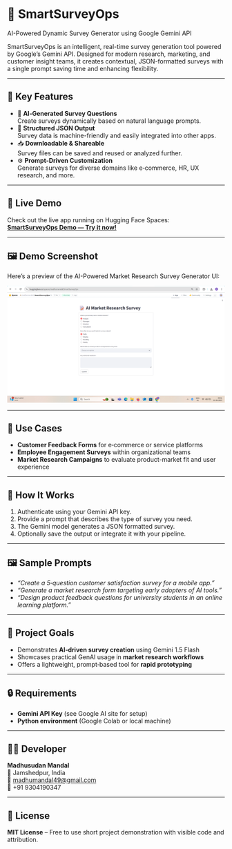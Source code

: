 # 🤖 SmartSurveyOps
AI-Powered Dynamic Survey Generator using Google Gemini API

SmartSurveyOps is an intelligent, real-time survey generation tool powered by Google’s Gemini API. Designed for modern research, marketing, and customer insight teams, it creates contextual, JSON-formatted surveys with a single prompt  saving time and enhancing flexibility.

---

## 🌟 Key Features

- 🔮 **AI‑Generated Survey Questions**  
  Create surveys dynamically based on natural language prompts.  
- 📄 **Structured JSON Output**  
  Survey data is machine-friendly and easily integrated into other apps.  
- 📥 **Downloadable & Shareable**  
  Survey files can be saved and reused or analyzed further.  
- ⚙️ **Prompt‑Driven Customization**  
  Generate surveys for diverse domains like e‑commerce, HR, UX research, and more.

---

## 🔗 Live Demo

Check out the live app running on Hugging Face Spaces:  
**[SmartSurveyOps Demo — Try it now!](https://huggingface.co/spaces/madhumandal/SmartSurveyOps)**

---
## 🖼️ Demo Screenshot

Here’s a preview of the AI-Powered Market Research Survey Generator UI:

![Survey Screenshot](https://github.com/Madhusudan3223/AI_Powered-Market-Research-Survey-Generator/blob/main/Screenshot%20(150).PNG?raw=true)


---

## 💼 Use Cases

- **Customer Feedback Forms** for e‑commerce or service platforms  
- **Employee Engagement Surveys** within organizational teams  
- **Market Research Campaigns** to evaluate product-market fit and user experience

---

## 🧠 How It Works

1. Authenticate using your Gemini API key.  
2. Provide a prompt that describes the type of survey you need.  
3. The Gemini model generates a JSON formatted survey.  
4. Optionally save the output or integrate it with your pipeline.

---

## 🖼 Sample Prompts

- *“Create a 5‑question customer satisfaction survey for a mobile app.”*  
- *“Generate a market research form targeting early adopters of AI tools.”*  
- *“Design product feedback questions for university students in an online learning platform.”*

---

## 📌 Project Goals

- Demonstrates **AI‑driven survey creation** using Gemini 1.5 Flash  
- Showcases practical GenAI usage in **market research workflows**  
- Offers a lightweight, prompt‑based tool for **rapid prototyping**

---

## 🔒 Requirements

- **Gemini API Key** (see Google AI site for setup)  
- **Python environment** (Google Colab or local machine)

---

## 👨‍💻 Developer

**Madhusudan Mandal**  
📍 Jamshedpur, India  
📧 [madhumandal49@gmail.com](mailto:madhumandal49@gmail.com)  
📱 +91 9304190347

---

## 🪪 License

**MIT License** – Free to use short project demonstration with visible code and attribution.
